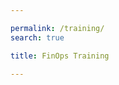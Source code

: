 ```yaml
---

permalink: /training/
search: true

title: FinOps Training

---
```


<!-- This page redirects to learn.finops.org and is for search only -->

<script>
  window.location.replace("https://learn.finops.org");
</script>